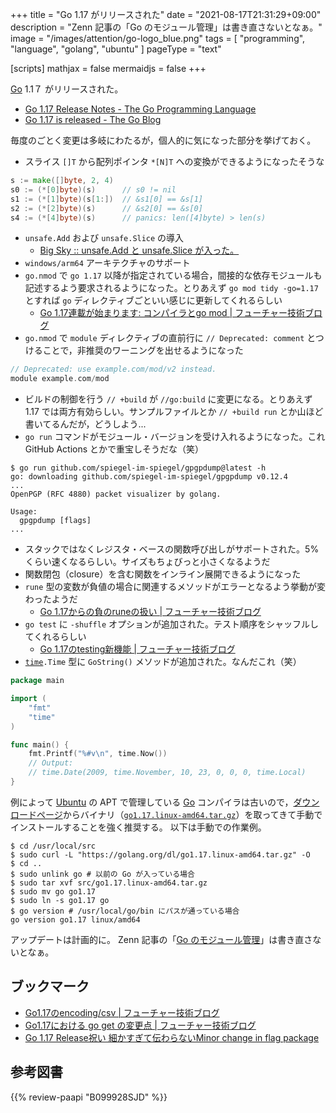 +++
title = "Go 1.17 がリリースされた"
date =  "2021-08-17T21:31:29+09:00"
description = "Zenn 記事の「Go のモジュール管理」は書き直さないとなぁ。"
image = "/images/attention/go-logo_blue.png"
tags  = [ "programming", "language", "golang", "ubuntu" ]
pageType = "text"

[scripts]
  mathjax = false
  mermaidjs = false
+++

[Go] 1.1７ がリリースされた。

- [Go 1.17 Release Notes - The Go Programming Language](https://golang.org/doc/go1.17)
- [Go 1.17 is released - The Go Blog](https://blog.golang.org/go1.17)

毎度のごとく変更は多岐にわたるが，個人的に気になった部分を挙げておく。

- スライス `[]T` から配列ポインタ `*[N]T` への変換ができるようになったそうな

```go
s := make([]byte, 2, 4)
s0 := (*[0]byte)(s)      // s0 != nil
s1 := (*[1]byte)(s[1:])  // &s1[0] == &s[1]
s2 := (*[2]byte)(s)      // &s2[0] == &s[0]
s4 := (*[4]byte)(s)      // panics: len([4]byte) > len(s)
```

- `unsafe.Add` および `unsafe.Slice` の導入
  - [Big Sky :: unsafe.Add と unsafe.Slice が入った。](https://mattn.kaoriya.net/software/lang/go/20210504002438.htm)
- `windows/arm64` アーキテクチャのサポート
- `go.nmod` で `go 1.17` 以降が指定されている場合，間接的な依存モジュールも記述するよう要求されるようになった。とりあえず `go mod tidy -go=1.17` とすれば `go` ディレクティブごといい感じに更新してくれるらしい
  - [Go 1.17連載が始まります: コンパイラとgo mod | フューチャー技術ブログ](https://future-architect.github.io/articles/20210810a/)
- `go.nmod` で `module` ディレクティブの直前行に `// Deprecated: comment` とつけることで，非推奨のワーニングを出せるようになった

```go
// Deprecated: use example.com/mod/v2 instead.
module example.com/mod
```

- ビルドの制御を行う `// +build` が `//go:build` に変更になる。とりあえず 1.17 では両方有効らしい。サンプルファイルとか `// +build run` とか山ほど書いてるんだが，どうしよう...
- `go run` コマンドがモジュール・バージョンを受け入れるようになった。これ GitHub Actions とかで重宝しそうだな（笑）

```text
$ go run github.com/spiegel-im-spiegel/gpgpdump@latest -h
go: downloading github.com/spiegel-im-spiegel/gpgpdump v0.12.4
...
OpenPGP (RFC 4880) packet visualizer by golang.

Usage:
  gpgpdump [flags]
...
```

- スタックではなくレジスタ・ベースの関数呼び出しがサポートされた。5%くらい速くなるらしい。サイズもちょびっと小さくなるようだ
- 関数閉包（closure）を含む関数をインライン展開できるようになった
- `rune` 型の変数が負値の場合に関連するメソッドがエラーとなるよう挙動が変わったようだ
  - [Go 1.17からの負のruneの扱い | フューチャー技術ブログ](https://future-architect.github.io/articles/20210817a/)
- `go test` に `-shuffle` オプションが追加された。テスト順序をシャッフルしてくれるらしい
  - [Go 1.17のtesting新機能 | フューチャー技術ブログ](https://future-architect.github.io/articles/20210812a/)
- [`time`]`.Time` 型に `GoString()` メソッドが追加された。なんだこれ（笑）

```go
package main

import (
	"fmt"
	"time"
)

func main() {
	fmt.Printf("%#v\n", time.Now())
	// Output:
	// time.Date(2009, time.November, 10, 23, 0, 0, 0, time.Local)
}
```

例によって [Ubuntu] の APT で管理している [Go] コンパイラは古いので，[ダウンロードページ](https://golang.org/dl/ "Downloads - The Go Programming Language")からバイナリ（[`go1.17.linux-amd64.tar.gz`](https://golang.org/dl/go1.17.linux-amd64.tar.gz)）を取ってきて手動でインストールすることを強く推奨する。
以下は手動での作業例。

```text
$ cd /usr/local/src
$ sudo curl -L "https://golang.org/dl/go1.17.linux-amd64.tar.gz" -O
$ cd ..
$ sudo unlink go # 以前の Go が入っている場合
$ sudo tar xvf src/go1.17.linux-amd64.tar.gz
$ sudo mv go go1.17
$ sudo ln -s go1.17 go
$ go version # /usr/local/go/bin にパスが通っている場合
go version go1.17 linux/amd64
```

アップデートは計画的に。
Zenn 記事の「[Go のモジュール管理](https://zenn.dev/spiegel/articles/20210223-go-module-aware-mode)」は書き直さないとなぁ。

## ブックマーク

- [Go1.17のencoding/csv | フューチャー技術ブログ](https://future-architect.github.io/articles/20210811a/)
- [Go1.17における go get の変更点 | フューチャー技術ブログ](https://future-architect.github.io/articles/20210818a/)
- [Go 1.17 Release祝い 細かすぎて伝わらないMinor change in flag package](https://zenn.dev/hgsgtk/articles/9f662a4c96fa3f)

[Go]: https://golang.org/ "The Go Programming Language"
[Ubuntu]: https://www.ubuntu.com/ "The leading operating system for PCs, IoT devices, servers and the cloud | Ubuntu"
[`time`]: https://pkg.go.dev/time "time · pkg.go.dev"

## 参考図書

{{% review-paapi "B099928SJD" %}} <!-- プログラミング言語Go -->
